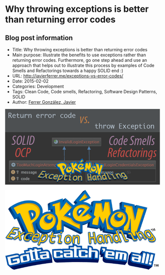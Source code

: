Why throwing exceptions is better than returning error codes
===================

Blog post information
------------------

* Title:         Why throwing exceptions is better than returning error codes
* Main purpose:  Illustrate the benefits to use exceptions rather than returning error codes. Furthermore, go one step ahead and use an approach that helps out to illustrate this process by examples of Code Smells and Refactorings towards a happy SOLID end :)
* URL:           http://javierferrer.me/exceptions-vs-error-codes/
* Date:          2015-02-02
* Categories:    Development
* Tags:          Clean Code, Code smells, Refactoring, Software Design Patterns, SOLID
* Author:       [Ferrer González, Javier](https://twitter.com/JavierCane)


![Return error code vs throw Exception](post-images/Return-error-code-vs-throw-Exception.png "Return error code vs throw Exception")

![Pokémon exception handling](post-images/pokemon-exception-handling.png "Pokémon exception handling")
